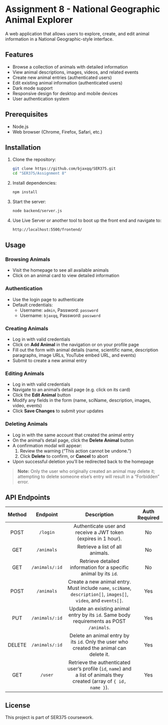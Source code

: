 # Assignment 8 - National Geographic Animal Explorer

A web application that allows users to explore, create, and edit animal information in a National Geographic-style interface.

## Features

- Browse a collection of animals with detailed information
- View animal descriptions, images, videos, and related events
- Create new animal entries (authenticated users)
- Edit existing animal information (authenticated users)
- Dark mode support
- Responsive design for desktop and mobile devices
- User authentication system

## Prerequisites

- Node.js
- Web browser (Chrome, Firefox, Safari, etc.)

## Installation

1. Clone the repository:
   ```bash
   git clone https://github.com/bjaxqq/SER375.git
   cd "SER375/Assignment 8"
   ```

2. Install dependencies:
    ```bash
    npm install
    ```

3. Start the server:
    ```bash
    node backend/server.js
    ```

4. Use Live Server or another tool to boot up the front end and navigate to:
    ```bash
    http://localhost:5500/frontend/
    ```

## Usage

### Browsing Animals

- Visit the homepage to see all available animals  
- Click on an animal card to view detailed information  

### Authentication

- Use the login page to authenticate  
- Default credentials:  
  - Username: `admin`, Password: `password`  
  - Username: `bjaxqq`, Password: `password`

### Creating Animals

- Log in with valid credentials  
- Click on **Add Animal** in the navigation or on your profile page  
- Fill out the form with animal details (name, scientific name, description paragraphs, image URLs, YouTube embed URL, and events)  
- Submit to create a new animal entry  

### Editing Animals

- Log in with valid credentials  
- Navigate to an animal’s detail page (e.g. click on its card)  
- Click the **Edit Animal** button  
- Modify any fields in the form (name, sciName, description, images, video, events)  
- Click **Save Changes** to submit your updates  

### Deleting Animals

- Log in with the same account that created the animal entry  
- On the animal’s detail page, click the **Delete Animal** button  
- A confirmation modal will appear:  
  1. Review the warning (“This action cannot be undone.”)  
  2. Click **Delete** to confirm, or **Cancel** to abort  
- Upon successful deletion you’ll be redirected back to the homepage  

> **Note:** Only the user who originally created an animal may delete it; attempting to delete someone else’s entry will result in a “Forbidden” error.

## API Endpoints

| Method | Endpoint | Description | Auth Required |
| :--: | :--: | :--: | :--: |
| POST | `/login` | Authenticate user and receive a JWT token (expires in 1 hour). | No |
| GET | `/animals` | Retrieve a list of all animals. | No |
| GET | `/animals/:id` | Retrieve detailed information for a specific animal by its `id`. | No |
| POST | `/animals` | Create a new animal entry. Must include `name`, `sciName`, `description[]`, `images[]`, `video`, and `events[]`. | Yes |
| PUT | `/animals/:id` | Update an existing animal entry by its `id`. Same body requirements as POST `/animals`. | Yes |
| DELETE | `/animals/:id` | Delete an animal entry by its `id`. Only the user who created the animal can delete it. | Yes |
| GET | `/user` | Retrieve the authenticated user’s profile (`id`, `name`) and a list of animals they created (array of `{ id, name }`). | Yes |

## License

This project is part of SER375 coursework.